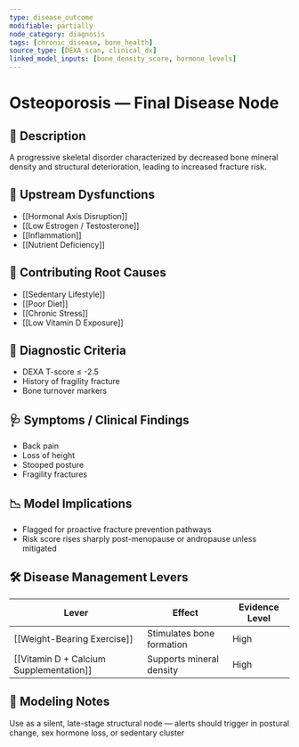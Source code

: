 ```yaml
---
type: disease_outcome
modifiable: partially
node_category: diagnosis
tags: [chronic_disease, bone_health]
source_type: [DEXA_scan, clinical_dx]
linked_model_inputs: [bone_density_score, hormone_levels]
---
```


# Osteoporosis — Final Disease Node

## 🧨 Description
A progressive skeletal disorder characterized by decreased bone mineral density and structural deterioration, leading to increased fracture risk.

## 🔁 Upstream Dysfunctions
- [[Hormonal Axis Disruption]]
- [[Low Estrogen / Testosterone]]
- [[Inflammation]]
- [[Nutrient Deficiency]]

## 🔁 Contributing Root Causes
- [[Sedentary Lifestyle]]
- [[Poor Diet]]
- [[Chronic Stress]]
- [[Low Vitamin D Exposure]]

## 🔬 Diagnostic Criteria
- DEXA T-score ≤ -2.5
- History of fragility fracture
- Bone turnover markers

## 🩺 Symptoms / Clinical Findings
- Back pain
- Loss of height
- Stooped posture
- Fragility fractures

## 📉 Model Implications
- Flagged for proactive fracture prevention pathways
- Risk score rises sharply post-menopause or andropause unless mitigated

## 🛠 Disease Management Levers
| Lever                   | Effect                  | Evidence Level |
|------------------------|--------------------------|----------------|
| [[Weight-Bearing Exercise]] | Stimulates bone formation | High         |
| [[Vitamin D + Calcium Supplementation]] | Supports mineral density | High |

## 🧠 Modeling Notes
Use as a silent, late-stage structural node — alerts should trigger in postural change, sex hormone loss, or sedentary cluster
